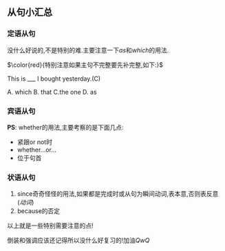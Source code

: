 ## 从句小汇总

### 定语从句

没什么好说的,不是特别的难.主要注意一下$as$和$which$的用法.

$\color{red}{特别注意如果主句不完整要先补完整,如下:}$

This is ___ I bought yesterday.(C)

A. which  B. that C.the one D. as



### 宾语从句

**PS**: whether的用法,主要考察的是下面几点:

- 紧跟or not时
- whether...or...
- 位于句首



### 状语从句

1. since奇奇怪怪的用法,如果都是完成时或从句为瞬间动词,表本意,否则表反意(*动词*)
2. because的否定



以上就是一些特别需要注意的点!

倒装和强调应该还记得所以没什么好复习的!加油$QwQ$